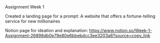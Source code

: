 Assignment Week 1

Created a landing page for a prompt: A website that offers a fortune-telling service for new millionaires

Notion page for ideation and explanation:
https://www.notion.so/Week-1-Assignment-26898db0e79e80e6bbebdcc3ee3203a6?source=copy_link
